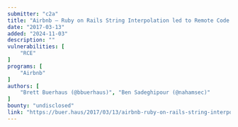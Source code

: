 ```yaml
---
submitter: "c2a"
title: "Airbnb – Ruby on Rails String Interpolation led to Remote Code Execution"
date: "2017-03-13"
added: "2024-11-03"
description: ""
vulnerabilities: [
    "RCE"
]
programs: [
    "Airbnb"
]
authors: [
    "Brett Buerhaus (@bbuerhaus)", "Ben Sadeghipour (@nahamsec)"
]
bounty: "undisclosed"
link: "https://buer.haus/2017/03/13/airbnb-ruby-on-rails-string-interpolation-led-to-remote-code-execution/"
---
```




